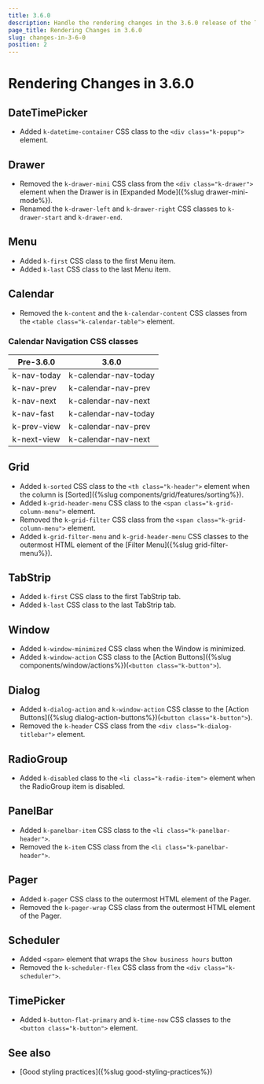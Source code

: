 ```yaml
---
title: 3.6.0
description: Handle the rendering changes in the 3.6.0 release of the Telerik UI for Blazor components.
page_title: Rendering Changes in 3.6.0
slug: changes-in-3-6-0
position: 2
---
```


# Rendering Changes in 3.6.0

## DateTimePicker

* Added `k-datetime-container` CSS class to the `<div class="k-popup">` element.

## Drawer

* Removed the `k-drawer-mini` CSS class from the `<div class="k-drawer">` element when the Drawer is in [Expanded Mode]({%slug drawer-mini-mode%}).
* Renamed the `k-drawer-left` and `k-drawer-right` CSS classes to `k-drawer-start` and `k-drawer-end`.

## Menu

* Added `k-first` CSS class to the first Menu item.
* Added `k-last` CSS class to the last Menu item.

## Calendar

* Removed the `k-content` and the `k-calendar-content` CSS classes from the `<table class="k-calendar-table">` element. 

### Calendar Navigation CSS classes

| Pre-3.6.0 | 3.6.0 |
|---|---|
| k-nav-today | k-calendar-nav-today |
| k-nav-prev | k-calendar-nav-prev |
| k-nav-next | k-calendar-nav-next |
| k-nav-fast  | k-calendar-nav-today |
| k-prev-view | k-calendar-nav-prev |
| k-next-view | k-calendar-nav-next |

## Grid

* Added `k-sorted` CSS class to the `<th class="k-header">` element when the column is [Sorted]({%slug components/grid/features/sorting%}).
* Added `k-grid-header-menu` CSS class to the `<span class="k-grid-column-menu">` element.
* Removed the `k-grid-filter` CSS class from the `<span class="k-grid-column-menu">` element.
* Added `k-grid-filter-menu` and `k-grid-header-menu` CSS classes to the outermost HTML element of the [Filter Menu]({%slug grid-filter-menu%}).

## TabStrip

* Added `k-first` CSS class to the first TabStrip tab.
* Added `k-last` CSS class to the last TabStrip tab.

## Window

* Added `k-window-minimized` CSS class when the Window is minimized.
* Added `k-window-action` CSS class to the [Action Buttons]({%slug components/window/actions%})(`<button class="k-button">`).

## Dialog

* Added `k-dialog-action` and `k-window-action` CSS classe to the [Action Buttons]({%slug dialog-action-buttons%})(`<button class="k-button">`).
* Removed the `k-header` CSS class from the `<div class="k-dialog-titlebar">` element.

## RadioGroup

* Added `k-disabled` class to the `<li class="k-radio-item">` element when the RadioGroup item is disabled.

## PanelBar

* Added `k-panelbar-item` CSS class to the `<li class="k-panelbar-header">`.
* Removed the `k-item` CSS class from the `<li class="k-panelbar-header">`.

## Pager

* Added `k-pager` CSS class to the outermost HTML element of the Pager.
* Removed the `k-pager-wrap` CSS class from the outermost HTML element of the Pager.

## Scheduler

* Added `<span>` element that wraps the `Show business hours` button
* Removed the `k-scheduler-flex` CSS class from the `<div class="k-scheduler">`.

## TimePicker

* Added `k-button-flat-primary` and `k-time-now` CSS classes to the `<button class="k-button">` element.

## See also

* [Good styling practices]({%slug good-styling-practices%})
